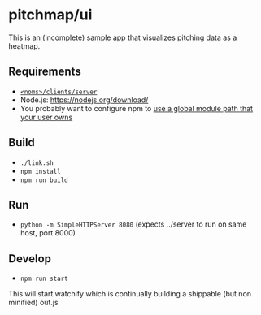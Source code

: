 # pitchmap/ui

This is an (incomplete) sample app that visualizes pitching data as a heatmap.

## Requirements

* [`<noms>/clients/server`](../server)
* Node.js: https://nodejs.org/download/
* You probably want to configure npm to [use a global module path that your user owns](https://docs.npmjs.com/getting-started/fixing-npm-permissions)

## Build

* `./link.sh`
* `npm install`
* `npm run build`


## Run

* `python -m SimpleHTTPServer 8080` (expects ../server to run on same host, port 8000)

## Develop

* `npm run start`

This will start watchify which is continually building a shippable (but non minified) out.js

